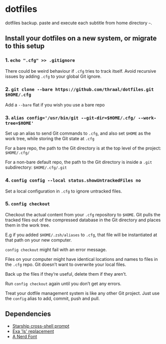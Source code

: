 # dotfiles
dotfiles backup. paste and execute each subtitle from home directory `~`.

## Install your dotfiles on a new system, or migrate to this setup
### 1. `echo ".cfg" >> .gitignore`
There could be weird behaviour if `.cfg` tries to track itself.
Avoid recursive issues by adding `.cfg` to your global Git ignore.

### 2. `git clone --bare https://github.com/thraal/dotfiles.git $HOME/.cfg`
Add a `--bare` flat if you wish you use a bare repo

### 3. `alias config='/usr/bin/git --git-dir=$HOME/.cfg/ --work-tree=$HOME'`
Set up an alias to send Git commands to `.cfg`, and also set `$HOME` as the work tree,
while storing the Git state at `.cfg`

For a bare repo, the path to the Git directory is at the top level of the project: `$HOME/.cfg/`

For a non-bare default repo, the path to the Git directory is inside a `.git` subdirectory: `$HOME/.cfg/.git`

### 4. `config config --local status.showUntrackedFiles no`
Set a local configuration in `.cfg` to ignore untracked files.

### 5. `config checkout`
Checkout the actual content from your `.cfg` repository to `$HOME`.
Git pulls the tracked files out of the compressed database in the Git directory and
places them in the work tree.

E.g if you added `$HOME/.zsh/aliases` to `.cfg`, that file will be instantiated at that path on your new
computer.

`config checkout` might fail with an error message.

Files on your computer might have identical locations and names to files in the
`.cfg` repo. Git doesn’t want to overwrite your local files.

Back up the files if they’re useful, delete them if they aren’t.

Run `config checkout` again until you don’t get any errors.

Treat your dotfile management system is like any other Git project.
Just use the `config` alias to add, commit, push and pull.

## Dependencies

- [Starship cross-shell prompt](https://starship.rs/)
- [Exa 'ls' replacement](https://the.exa.website/)
- [A Nerd Font](https://www.nerdfonts.com/)
